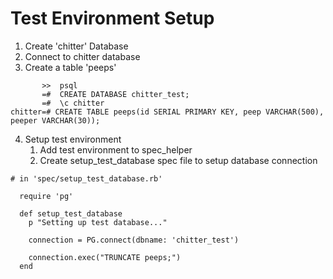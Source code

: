 # Test Environment Setup

1. Create 'chitter' Database
2. Connect to chitter database
3. Create a table 'peeps'

```
       >>  psql
       =#  CREATE DATABASE chitter_test;
       =#  \c chitter
chitter=# CREATE TABLE peeps(id SERIAL PRIMARY KEY, peep VARCHAR(500), peeper VARCHAR(30));

```

4. Setup test environment
   1. Add test environment to spec_helper
   2. Create setup_test_database spec file to setup database connection

```
# in 'spec/setup_test_database.rb'

  require 'pg'

  def setup_test_database
    p "Setting up test database..."

    connection = PG.connect(dbname: 'chitter_test')

    connection.exec("TRUNCATE peeps;")
  end

```